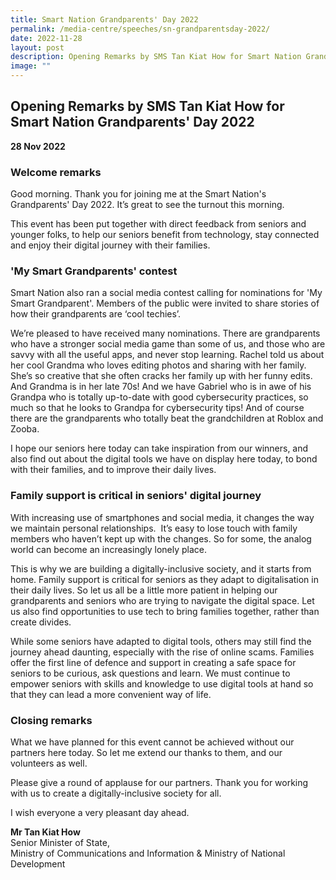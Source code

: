 ```yaml
---
title: Smart Nation Grandparents' Day 2022
permalink: /media-centre/speeches/sn-grandparentsday-2022/
date: 2022-11-28
layout: post
description: Opening Remarks by SMS Tan Kiat How for Smart Nation Grandparents' Day 2022
image: ""
---
```


## Opening Remarks by SMS Tan Kiat How for Smart Nation Grandparents' Day 2022

**28 Nov 2022**

### Welcome remarks

Good morning. Thank you for joining me at the Smart Nation's Grandparents' Day 2022. It’s great to see the turnout this morning.

This event has been put together with direct feedback from seniors and younger folks, to help our seniors benefit from technology, stay connected and enjoy their digital journey with their families.

### 'My Smart Grandparents' contest
  
Smart Nation also ran a social media contest calling for nominations for 'My Smart Grandparent'. Members of the public were invited to share stories of how their grandparents are ‘cool techies’.

We’re pleased to have received many nominations. There are grandparents who have a stronger social media game than some of us, and those who are savvy with all the useful apps, and never stop learning. Rachel told us about her cool Grandma who loves editing photos and sharing with her family. She’s so creative that she often cracks her family up with her funny edits. And Grandma is in her late 70s! And we have Gabriel who is in awe of his Grandpa who is totally up-to-date with good cybersecurity practices, so much so that he looks to Grandpa for cybersecurity tips! And of course there are the grandparents who totally beat the grandchildren at Roblox and Zooba.

I hope our seniors here today can take inspiration from our winners, and also find out about the digital tools we have on display here today, to bond with their families, and to improve their daily lives.  

### Family support is critical in seniors' digital journey

With increasing use of smartphones and social media, it changes the way we maintain personal relationships.  It’s easy to lose touch with family members who haven’t kept up with the changes. So for some, the analog world can become an increasingly lonely place.

This is why we are building a digitally-inclusive society, and it starts from home. Family support is critical for seniors as they adapt to digitalisation in their daily lives. So let us all be a little more patient in helping our grandparents and seniors who are trying to navigate the digital space. Let us also find opportunities to use tech to bring families together, rather than create divides.

While some seniors have adapted to digital tools, others may still find the journey ahead daunting, especially with the rise of online scams. Families offer the first line of defence and support in creating a safe space for seniors to be curious, ask questions and learn. We must continue to empower seniors with skills and knowledge to use digital tools at hand so that they can lead a more convenient way of life.

### Closing remarks

What we have planned for this event cannot be achieved without our partners here today. So let me extend our thanks to them, and our volunteers as well.

Please give a round of applause for our partners. Thank you for working with us to create a digitally-inclusive society for all.

I wish everyone a very pleasant day ahead.


**Mr Tan Kiat How**<br>
Senior Minister of State, <br>
Ministry of Communications and Information & Ministry of National Development<br>